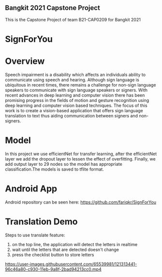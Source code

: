## Bangkit 2021 Capstone Project
This is the Capstone Project of team B21-CAP0209 for Bangkit 2021


# SignForYou

# Overview
Speech impairment is a disability which affects an individuals ability to communicate using speech and hearing. Although sign language is ubiquitous in recent times, there remains a challenge for non-sign language speakers to communicate with sign language speakers or signers. With recent advances in deep learning and computer vision there has been promising progress in the fields of motion and gesture recognition using deep learning and computer vision based techniques. The focus of this work is to create a vision-based application that offers sign language translation to text thus aiding communication between signers and non-signers.

# Model
In this project we use efficientNet for transfer learning, after the efficientNet layer we add the dropout layer to lessen the effect of overfitting. Finally, we add output layer to 29 nodes so the model has appropriate classification.The models is saved to tflite format.

# Android App
Android repository can be seen here: https://github.com/fariqkr/SignForYou

# Translation Demo
Steps to use translate feature:
1. on the top line, the application will detect the letters in realtime
2. wait until the letters that are detected doesn't change
3. press the checklist button to store letters

https://user-images.githubusercontent.com/65539981/121313441-96c46a80-c930-11eb-9a8f-2bad94213cc0.mp4

